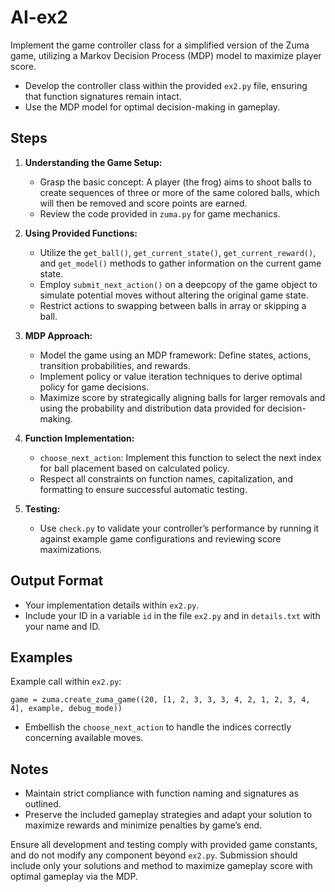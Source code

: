 # AI-ex2
Implement the game controller class for a simplified version of the Zuma game, utilizing a Markov Decision Process (MDP) model to maximize player score. 

- Develop the controller class within the provided `ex2.py` file, ensuring that function signatures remain intact.
- Use the MDP model for optimal decision-making in gameplay.

## Steps

1. **Understanding the Game Setup:**
   - Grasp the basic concept: A player (the frog) aims to shoot balls to create sequences of three or more of the same colored balls, which will then be removed and score points are earned.
   - Review the code provided in `zuma.py` for game mechanics.

2. **Using Provided Functions:**
   - Utilize the `get_ball()`, `get_current_state()`, `get_current_reward()`, and `get_model()` methods to gather information on the current game state.
   - Employ `submit_next_action()` on a deepcopy of the game object to simulate potential moves without altering the original game state.
   - Restrict actions to swapping between balls in array or skipping a ball.

3. **MDP Approach:**
   - Model the game using an MDP framework: Define states, actions, transition probabilities, and rewards.
   - Implement policy or value iteration techniques to derive optimal policy for game decisions.
   - Maximize score by strategically aligning balls for larger removals and using the probability and distribution data provided for decision-making.

4. **Function Implementation:**
   - `choose_next_action`: Implement this function to select the next index for ball placement based on calculated policy.
   - Respect all constraints on function names, capitalization, and formatting to ensure successful automatic testing.

5. **Testing:**
   - Use `check.py` to validate your controller’s performance by running it against example game configurations and reviewing score maximizations.

## Output Format

- Your implementation details within `ex2.py`.
- Include your ID in a variable `id` in the file `ex2.py` and in `details.txt` with your name and ID.

## Examples

Example call within `ex2.py`:
```
game = zuma.create_zuma_game((20, [1, 2, 3, 3, 3, 4, 2, 1, 2, 3, 4, 4], example, debug_mode))
```

- Embellish the `choose_next_action` to handle the indices correctly concerning available moves.

## Notes

- Maintain strict compliance with function naming and signatures as outlined.
- Preserve the included gameplay strategies and adapt your solution to maximize rewards and minimize penalties by game’s end.

Ensure all development and testing comply with provided game constants, and do not modify any component beyond `ex2.py`. Submission should include only your solutions and method to maximize gameplay score with optimal gameplay via the MDP.
